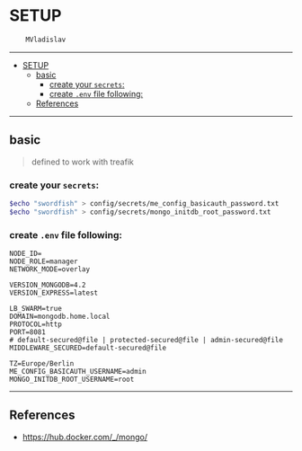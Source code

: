 # SETUP

```sh
    MVladislav
```

---

- [SETUP](#setup)
  - [basic](#basic)
    - [create your `secrets`:](#create-your-secrets)
    - [create `.env` file following:](#create-env-file-following)
  - [References](#references)

---

## basic

> defined to work with treafik

### create your `secrets`:

```sh
$echo "swordfish" > config/secrets/me_config_basicauth_password.txt
$echo "swordfish" > config/secrets/mongo_initdb_root_password.txt
```

### create `.env` file following:

```env
NODE_ID=
NODE_ROLE=manager
NETWORK_MODE=overlay

VERSION_MONGODB=4.2
VERSION_EXPRESS=latest

LB_SWARM=true
DOMAIN=mongodb.home.local
PROTOCOL=http
PORT=8081
# default-secured@file | protected-secured@file | admin-secured@file
MIDDLEWARE_SECURED=default-secured@file

TZ=Europe/Berlin
ME_CONFIG_BASICAUTH_USERNAME=admin
MONGO_INITDB_ROOT_USERNAME=root
```

---

## References

- <https://hub.docker.com/_/mongo/>
